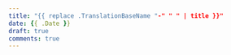 ```yaml
---
title: "{{ replace .TranslationBaseName "-" " " | title }}"
date: {{ .Date }}
draft: true
comments: true
---
```


